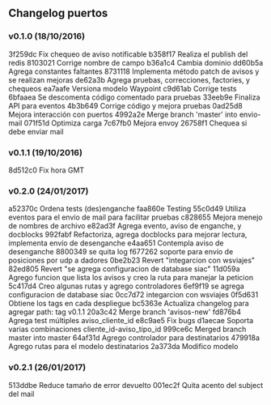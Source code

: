 ## Changelog puertos

### v0.1.0 (18/10/2016)

3f259dc Fix chequeo de aviso notificable
b358f17 Realiza el publish del redis
8103021 Corrige nombre de campo
b36a1c4 Cambia dominio
dd60b5a Agrega constantes faltantes
8731118 Implementa método patch de avisos y se realizan mejoras
de62a3b Agrega pruebas, correcciones, factories, y chequeos
ea7aafe Versiona modelo Waypoint
c9d61ab Corrige tests
6bfaaea Se descomenta código comentado para pruebas
33eeb9e Finaliza API para eventos
4b3b649 Corrige código y mejora pruebas
0ad25d8 Mejora interacción con puertos
4992a2e Merge branch 'master' into envio-mail
071f51d Optimiza carga
7c67fb0 Mejora envoy
26758f1 Chequea si debe enviar mail

### v0.1.1 (19/10/2016)

8d512c0 Fix hora GMT

### v0.2.0 (24/01/2017)

a52370c Ordena tests (des)enganche
faa860e Testing
55c0d49 Utiliza eventos para el envío de mail para facilitar pruebas
c828655 Mejora menejo de nombres de archivo
e82ad3f Agrega evento, aviso de enganche, y docblocks
992fabf Refactoriza, agrega docblocks para mejorar lectura, implementa envío de desenganche
e4aa651 Contempla aviso de desenganche
8800349 se quita log
f677262 soporte para envío de posiciones por udp a dadores
0be2b23 Revert "integarcion con wsviajes"
82ed805 Revert "se agrega configuracion de database siac"
11d059a Agrego funcion que lista los avisos y creo la ruta para manejar la peticion
5c417d4 Creo algunas rutas y agrego controladores
6ef9f19 se agrega configuracion de database siac
0cc7d72 integarcion con wsviajes
0f5d631 Obtiene los tags en cada despliegue
bc5363e Actualiza changelog para agregar path: tag v0.1.1
20a3c42 Merge branch 'avisos-new'
fd876b4 Agrega test múltiples aviso_cliente_id
e8c9ae5 Fix bugs
d1aecae Soporta varias combinaciones cliente_id-aviso_tipo_id
999ce6c Merged branch master into master
64af31d Agrego controlador para destinatarios
479918a Agrego rutas para el modelo destinatarios
2a373da Modifico modelo

### v0.2.1 (26/01/2017)

513ddbe Reduce tamaño de error devuelto
001ec2f Quita acento del subject del mail
